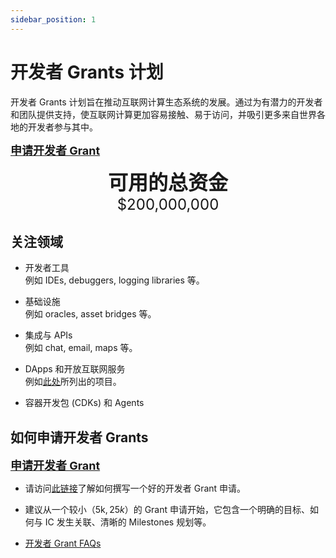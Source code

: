 ```yaml
---
sidebar_position: 1
---
```


# 开发者 Grants 计划

开发者 Grants 计划旨在推动互联网计算生态系统的发展。通过为有潜力的开发者和团队提供支持，使互联网计算更加容易接触、易于访问，并吸引更多来自世界各地的开发者参与其中。

<font size="4"><a href="https://dfinity.submittable.com/submit"><b>申请开发者 Grant</b></a></font>

<center><font size="6"><b>可用的总资金</b></font></center>
<center><font size="5">$200,000,000</font></center>

## 关注领域

- 开发者工具  
  例如 IDEs, debuggers, logging libraries 等。

- 基础设施  
  例如 oracles, asset bridges 等。

- 集成与 APIs  
  例如 chat, email, maps 等。

- DApps 和开放互联网服务  
  例如[此处](https://github.com/dfinity/grant-rfps/blob/main/requests-for-startups.md)所列出的项目。

- 容器开发包 (CDKs) 和 Agents

## 如何申请开发者 Grants

<font size="4"><a href="https://dfinity.submittable.com/submit"><b>申请开发者 Grant</b></a></font>

- 请访问[此链接](https://medium.com/dfinity/how-to-write-the-perfect-developer-grant-application-8d1c53e6477c)了解如何撰写一个好的开发者 Grant 申请。

- 建议从一个较小（5k$, 25k$）的 Grant 申请开始，它包含一个明确的目标、如何与 IC 发生关联、清晰的 Milestones 规划等。

- [开发者 Grant FAQs](https://support.dfinity.org/hc/en-us/sections/8730977702804-Grants)
